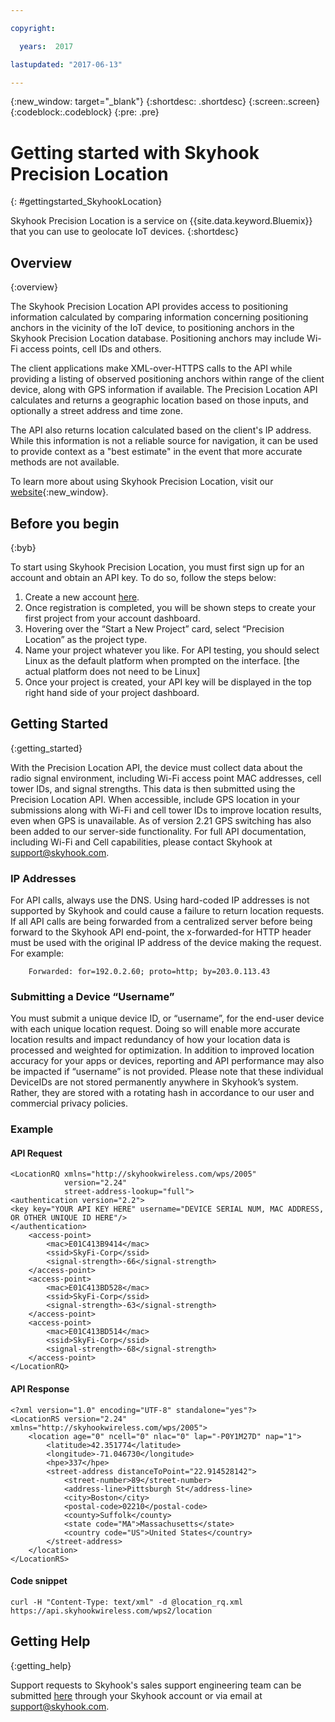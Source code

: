 ```yaml
---

copyright:

  years:  2017

lastupdated: "2017-06-13"

---
```


{:new_window: target="_blank"}
{:shortdesc: .shortdesc}
{:screen:.screen}
{:codeblock:.codeblock}
{:pre: .pre}

# Getting started with Skyhook Precision Location
{: #gettingstarted_SkyhookLocation}

Skyhook Precision Location is a service on {{site.data.keyword.Bluemix}} that you can use to geolocate IoT devices. {:shortdesc}

## Overview
{:overview}

The Skyhook Precision Location API provides access to positioning information calculated by comparing information concerning positioning anchors in the vicinity of the IoT device, to positioning anchors in the Skyhook Precision Location database.  Positioning anchors may  include Wi-Fi access points, cell IDs and others. 

The client applications make XML-over-HTTPS calls to the API while providing a listing of observed positioning anchors within range of the client device, along with GPS information if available. The Precision Location API calculates and returns a geographic location based on those inputs, and optionally a street address and time zone.

The API also returns location calculated based on the client's IP address. While this information is not a reliable source for navigation, it can be used to provide context as a "best estimate" in the event that more accurate methods are not available.

To learn more about using Skyhook Precision Location, visit our [website](http://hubs.ly/H07V66F0){:new_window}.

## Before you begin
{:byb}

To start using Skyhook Precision Location, you must first sign up for an account and obtain an API key. To do so, follow the steps below:

1. Create a new account [here](http://hubs.ly/H07V59T0).
2. Once registration is completed, you will be shown steps to create your first project from your account dashboard.
3. Hovering over the “Start a New Project” card, select “Precision Location” as the project type.
4. Name your project whatever you like. For API testing, you should select Linux as the default platform when prompted on the interface.  [the actual platform does not need to be Linux]
5. Once your project is created, your API key will be displayed in the top right hand side of your project dashboard.

## Getting Started
{:getting_started}

With the Precision Location API, the device must collect data about the radio signal environment, including Wi-Fi access point MAC addresses, cell tower IDs, and signal strengths. This data is then submitted using the Precision Location API. When accessible, include GPS location in your submissions along with Wi-Fi and cell tower IDs to improve location results, even when GPS is unavailable.  As of version 2.21 GPS switching has also been added to our server-side functionality. For full API documentation, including Wi-Fi and Cell capabilities, please contact Skyhook at support@skyhook.com. 

### IP Addresses
For API calls, always use the DNS. Using hard-coded IP addresses is not supported by Skyhook and could cause a failure to return location requests.
If all API calls are being forwarded from a centralized server before being forward to the Skyhook API end-point, the x-forwarded-for HTTP header must be used with the original IP address of the device making the request. For example:
```
	Forwarded: for=192.0.2.60; proto=http; by=203.0.113.43
```
### Submitting a Device “Username”
You must submit a unique device ID, or “username”, for the end-user device with each unique location request.  Doing so will enable more accurate location results and impact redundancy of how your location data is processed and weighted for optimization.  In addition to improved location accuracy for your apps or devices, reporting and API performance may also be impacted if “username” is not provided.  Please note that these individual DeviceIDs are not stored permanently anywhere in Skyhook’s system.  Rather, they are stored with a rotating hash in accordance to our user and commercial privacy policies.  

### Example

#### API Request
```
<LocationRQ xmlns="http://skyhookwireless.com/wps/2005"
            version="2.24"
            street-address-lookup="full">
<authentication version="2.2">
<key key="YOUR API KEY HERE" username="DEVICE SERIAL NUM, MAC ADDRESS, OR OTHER UNIQUE ID HERE"/>
</authentication>
	<access-point>
		<mac>E01C413B9414</mac>
		<ssid>SkyFi-Corp</ssid>
		<signal-strength>-66</signal-strength>
	</access-point>
	<access-point>
		<mac>E01C413BD528</mac>
		<ssid>SkyFi-Corp</ssid>
		<signal-strength>-63</signal-strength>
	</access-point>
	<access-point>
		<mac>E01C413BD514</mac>
		<ssid>SkyFi-Corp</ssid>
		<signal-strength>-68</signal-strength>
	</access-point>
</LocationRQ>
```

#### API Response
```
<?xml version="1.0" encoding="UTF-8" standalone="yes"?>
<LocationRS version="2.24" xmlns="http://skyhookwireless.com/wps/2005">
	<location age="0" ncell="0" nlac="0" lap="-P0Y1M27D" nap="1">
		<latitude>42.351774</latitude>
		<longitude>-71.046730</longitude>
		<hpe>337</hpe>
		<street-address distanceToPoint="22.914528142">
			<street-number>89</street-number>
			<address-line>Pittsburgh St</address-line>
			<city>Boston</city>
			<postal-code>02210</postal-code>
			<county>Suffolk</county>
			<state code="MA">Massachusetts</state>
			<country code="US">United States</country>
		</street-address>
	</location>
</LocationRS>
```

#### Code snippet
```
curl -H "Content-Type: text/xml" -d @location_rq.xml https://api.skyhookwireless.com/wps2/location
```


## Getting Help
{:getting_help}

Support requests to Skyhook's sales support engineering team can be submitted [here](http://hubs.ly/H07V59T0) through your Skyhook account or via email at support@skyhook.com.



